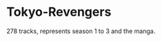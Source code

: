 [](https://github.com/slackerish/Tokyo-Revengers/blob/main/images/TOKYOBNR.jpg)
# Tokyo-Revengers
278 tracks, represents season 1 to 3 and the manga.
